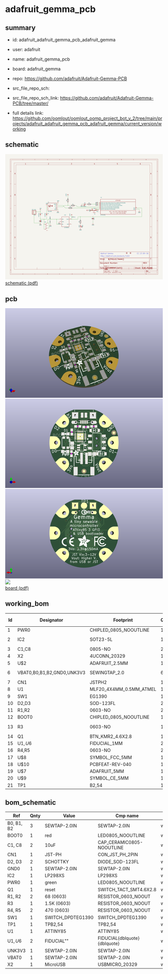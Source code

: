 # adafruit_gemma_pcb
 
## summary 
* id: adafruit_adafruit_gemma_pcb_adafruit_gemma
* user: adafruit
* name: adafruit_gemma_pcb
* board: adafruit_gemma
* repo: https://github.com/adafruit/Adafruit-Gemma-PCB



* src_file_repo_sch: 
* src_file_repo_sch_link: https://github.com/adafruit/Adafruit-Gemma-PCB/tree/master/
* full details link: https://github.com/oomlout/oomlout_oomp_project_bot_v_2/tree/main/projects/adafruit_adafruit_gemma_pcb_adafruit_gemma/current_version/working  

## schematic  
![](working_schematic_600.png)  
[schematic (pdf)](working_schematic.pdf) 






















## pcb  
![](working_3d_600.png) 
![](working_3d_front_600.png)  
![](working_3d_back_600.png)  
![](working_600.png)  
[board (pdf)](working.pdf)  

## working_bom
| Id | Designator | Footprint | Quantity | Designation | Supplier and ref |  | None | 
| --- | --- | --- | --- | --- | --- | --- | --- | 
| 1 | PWR0 | CHIPLED_0805_NOOUTLINE | 1 | green |  |  | [''] | 
| 2 | IC2 | SOT23-5L | 1 | MIC5225-3.3v |  |  | [''] | 
| 3 | C1,C8 | 0805-NO | 2 | 10uF |  |  | [''] | 
| 4 | X2 | 4UCONN_20329 | 1 | MicroUSB |  |  | [''] | 
| 5 | U$2 | ADAFRUIT_2.5MM | 1 |  |  |  | [''] | 
| 6 | VBAT0,B0,B1,B2,GND0,UNK3V3 | SEWINGTAP_2.0 | 6 | SEWTAP-2.0IN |  |  | [''] | 
| 7 | CN1 | JSTPH2 | 1 | JST-PH |  |  | [''] | 
| 8 | U1 | MLF20_4X4MM_0.5MM_ATMEL | 1 | ATTINY85 |  |  | [''] | 
| 9 | SW1 | EG1390 | 1 |  |  |  | [''] | 
| 10 | D2,D3 | SOD-123FL | 2 | SCHOTTKY |  |  | [''] | 
| 11 | R1,R2 | 0603-NO | 2 | 68 (0603) |  |  | [''] | 
| 12 | BOOT0 | CHIPLED_0805_NOOUTLINE | 1 | red |  |  | [''] | 
| 13 | R3 | 0603-NO | 1 | 1.5K (0603) |  |  | [''] | 
| 14 | Q1 | BTN_KMR2_4.6X2.8 | 1 | reset |  |  | [''] | 
| 15 | U$1,U$6 | FIDUCIAL_1MM | 2 | FIDUCIAL" |  |  | [''] | 
| 16 | R4,R5 | 0603-NO | 2 | 470 (0603) |  |  | [''] | 
| 17 | U$8 | SYMBOL_FCC_5MM | 1 |  |  |  | [''] | 
| 18 | U$10 | PCBFEAT-REV-040 | 1 |  |  |  | [''] | 
| 19 | U$7 | ADAFRUIT_5MM | 1 |  |  |  | [''] | 
| 20 | U$9 | SYMBOL_CE_5MM | 1 |  |  |  | [''] | 
| 21 | TP1 | B2,54 | 1 | TPB2,54 |  |  | [''] | 


## bom_schematic
| Ref | Qnty | Value | Cmp name | Footprint | Description | Vendor | DNP | 
| --- | --- | --- | --- | --- | --- | --- | --- | 
| B0, B1, B2 | 3 | SEWTAP-2.0IN | SEWTAP-2.0IN | working:SEWINGTAP_2.0 |  |  |  | 
| BOOT0 | 1 | red | LED0805_NOOUTLINE | working:CHIPLED_0805_NOOUTLINE |  |  |  | 
| C1, C8 | 2 | 10uF | CAP_CERAMIC0805-NOOUTLINE | working:0805-NO |  |  |  | 
| CN1 | 1 | JST-PH | CON_JST_PH_2PIN | working:JSTPH2 |  |  |  | 
| D2, D3 | 2 | SCHOTTKY | DIODE_SOD-123FL | working:SOD-123FL |  |  |  | 
| GND0 | 1 | SEWTAP-2.0IN | SEWTAP-2.0IN | working:SEWINGTAP_2.0 |  |  |  | 
| IC2 | 1 | LP298XS | LP298XS | working:SOT23-5L |  |  |  | 
| PWR0 | 1 | green | LED0805_NOOUTLINE | working:CHIPLED_0805_NOOUTLINE |  |  |  | 
| Q1 | 1 | reset | SWITCH_TACT_SMT4.6X2.8 | working:BTN_KMR2_4.6X2.8 |  |  |  | 
| R1, R2 | 2 | 68 (0603) | RESISTOR_0603_NOOUT | working:0603-NO |  |  |  | 
| R3 | 1 | 1.5K (0603) | RESISTOR_0603_NOOUT | working:0603-NO |  |  |  | 
| R4, R5 | 2 | 470 (0603) | RESISTOR_0603_NOOUT | working:0603-NO |  |  |  | 
| SW1 | 1 | SWITCH_DPDTEG1390 | SWITCH_DPDTEG1390 | working:EG1390 |  |  |  | 
| TP1 | 1 | TPB2,54 | TPB2,54 | working:B2,54 |  |  |  | 
| U1 | 1 | ATTINY85 | ATTINY85 | working:MLF20_4X4MM_0.5MM_ATMEL |  |  |  | 
| U$1, U$6 | 2 | FIDUCIAL"" | FIDUCIAL{dblquote}{dblquote} | working:FIDUCIAL_1MM |  |  |  | 
| UNK3V3 | 1 | SEWTAP-2.0IN | SEWTAP-2.0IN | working:SEWINGTAP_2.0 |  |  |  | 
| VBAT0 | 1 | SEWTAP-2.0IN | SEWTAP-2.0IN | working:SEWINGTAP_2.0 |  |  |  | 
| X2 | 1 | MicroUSB | USBMICRO_20329 | working:4UCONN_20329 |  |  |  | 



